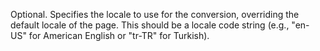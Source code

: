 Optional. Specifies the locale to use for the conversion, overriding the default locale of the page. This should be a locale code string (e.g., "en-US" for American English or "tr-TR" for Turkish).